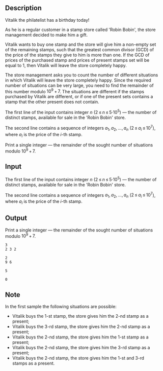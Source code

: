 ## Description

<div><p>Vitalik the philatelist has a birthday today!</p><p>As he is a regular customer in a stamp store called 'Robin Bobin', the store management decided to make him a gift.</p><p>Vitalik wants to buy one stamp and the store will give him a non-empty set of the remaining stamps, such that the greatest common divisor (GCD) of the price of the stamps they give to him is more than one. If the GCD of prices of the purchased stamp and prices of present stamps set will be equal to <span class="tex-span">1</span>, then Vitalik will leave the store completely happy.</p><p>The store management asks you to count the number of different situations in which Vitalik will leave the store completely happy. Since the required number of situations can be very large, you need to find the remainder of this number modulo <span class="tex-span">10<sup class="upper-index">9</sup> + 7</span>. The situations are different if the stamps purchased by Vitalik are different, or if one of the present sets contains a stamp that the other present does not contain.</p></div><div class="input-specification"><p>The first line of the input contains integer <span class="tex-span"><i>n</i></span> (<span class="tex-span">2 ≤ <i>n</i> ≤ 5·10<sup class="upper-index">5</sup></span>) — the number of distinct stamps, available for sale in the 'Robin Bobin' store. </p><p>The second line contains a sequence of integers <span class="tex-span"><i>a</i><sub class="lower-index">1</sub>, <i>a</i><sub class="lower-index">2</sub>, ..., <i>a</i><sub class="lower-index"><i>n</i></sub></span> (<span class="tex-span">2 ≤ <i>a</i><sub class="lower-index"><i>i</i></sub> ≤ 10<sup class="upper-index">7</sup></span>), where <span class="tex-span"><i>a</i><sub class="lower-index"><i>i</i></sub></span> is the price of the <span class="tex-span"><i>i</i></span>-th stamp.</p></div><div class="output-specification"><p>Print a single integer — the remainder of the sought number of situations modulo <span class="tex-span">10<sup class="upper-index">9</sup> + 7</span>.</p></div>

## Input

<p>The first line of the input contains integer <span class="tex-span"><i>n</i></span> (<span class="tex-span">2 ≤ <i>n</i> ≤ 5·10<sup class="upper-index">5</sup></span>) — the number of distinct stamps, available for sale in the 'Robin Bobin' store. </p><p>The second line contains a sequence of integers <span class="tex-span"><i>a</i><sub class="lower-index">1</sub>, <i>a</i><sub class="lower-index">2</sub>, ..., <i>a</i><sub class="lower-index"><i>n</i></sub></span> (<span class="tex-span">2 ≤ <i>a</i><sub class="lower-index"><i>i</i></sub> ≤ 10<sup class="upper-index">7</sup></span>), where <span class="tex-span"><i>a</i><sub class="lower-index"><i>i</i></sub></span> is the price of the <span class="tex-span"><i>i</i></span>-th stamp.</p>

## Output

<p>Print a single integer — the remainder of the sought number of situations modulo <span class="tex-span">10<sup class="upper-index">9</sup> + 7</span>.</p>





```input1
3
2 3 2

```




```input2
2
9 6

```




```output1
5

```




```output2
0

```



## Note

<p>In the first sample the following situations are possible: </p><ul> <li> Vitalik buys the 1-st stamp, the store gives him the 2-nd stamp as a present; </li><li> Vitalik buys the 3-rd stamp, the store gives him the 2-nd stamp as a present; </li><li> Vitalik buys the 2-nd stamp, the store gives him the 1-st stamp as a present; </li><li> Vitalik buys the 2-nd stamp, the store gives him the 3-rd stamp as a present; </li><li> Vitalik buys the 2-nd stamp, the store gives him the 1-st and 3-rd stamps as a present. </li></ul>
